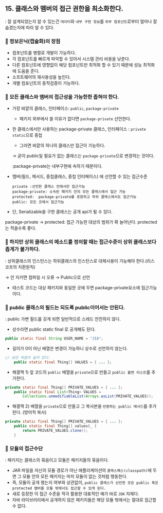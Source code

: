 ## 15. 클래스와 멤버의 접근 권한을 최소화한다.

: 잘 설계되었는지 알 수 있는건 `데이터`와 `내부 구현 정보`를 `외부 컴포넌트`로부터 얼마나 잘 숨겼는지에 따라 알 수 있다.

### 💎 정보은닉(캡슐화)의 장점

- 컴포넌트를 병렬로 개발이 가능하다.
- 각 컴포넌트를 빠르게 파악할 수 있어서 시스템 관리 비용을 낮춘다.
- 다른 컴포넌트에 영향없이 해당 컴포넌트만 최적화 할 수 있기 때문에 성능 최적화에 도움을 준다.
- 소프트웨어의 재사용성을 높인다.
- 개별 컴포넌트의 동작검증이 가능하다.

### 💎 모든 클래스와 멤버의 접근성을 가능한한 좁혀야 한다.

- 가장 바깥의 클래스, 인터페이스: `public`, `package-private`

    - 패키지 외부에서 쓸 이유가 없다면 `package-private` 선언한다.
- 한 클래스에서만 사용하는 package-private 클래스, 인터페이스 : `private static`으로 중첩

    - 그러면 바깥의 하나의 클래스만 접근이 가능하다.

  → 굳이 public일 필요가 없는 클래스는 `package-private`으로 변경하는 것이다.

  :package-private는 내부구현에 속하기 때문이다.

- 멤버(필드, 메서드, 중첩클래스, 중첩 인터페이스) 에 선언할 수 있는 접근수준

    ```
    private :선언한 클래스 안에서만 접근가능
    package-private: 소속된 패키지 안의 모든 클래스에서 접근 가능
    protected:  package-private를 포함하고 하위 클래스에서도 접근가능
    public: 모든 곳에서 접근가능
    ```

- 단, Serializable을 구한 클래스는 공개 api가 될 수 있다.


package-private → protected: 접근 가능한 대상의 범위가 확 늘어난다. protected는 적을수록 좋다.

### 💎 하지만 상위 클래스의 메소드를 정의할 때는 접근수준이 상위 클래스보다 좁게가 불가하다.

: 상위클래스의 인스턴스는 하위클래스의 인스턴스로 대체사용이 가능해야 한다.(리스코프의 치환원칙)

→ 안 지키면 컴파일 시 오류 → Public으로 선언

- 테스트 코드는 대상 패키지와 동일한 곳에 두면 package-private요소에 접근가능이다.

### 💎 public 클래스의 필드는 되도록 public이어서는 안된다.

: public 가변 필드를 갖게 되면 일반적으로 스레드 안전하지 않다.

- 상수라면 public static final 로 공개해도 된다.

```java
public static final String USER_NAME = "JIA";
```

- 길이가 0이 아닌 배열은 변경이 가능하니 상수로 선언하지 않는다.

```java
// 보안 허점이 숨어 있다. 
    public static final Thing[] VALUES = { ... };
```

- 해결책 1) 앞 코드의 `public` 배열을 `private`으로 만들고 `public 불변 리스트`를 추가한다.

```java
private static final Thing[] PRIVATE_VALUES = { ... };
    public static final List<Thing> VALUES = 
        Collections.unmodifiableList(Arrays.asList(PRIVATE_VALUES));
```

- 해결책 2) 배열을 `private`으로 만들고 그 복사본을 `반환하는 public 메서드`를 추가한다. (방어적 복사)

```java
private static final Thing[] PRIVATE_VALUES = { ... };
    public static final Thing[] values)_ {
        return PRIVATE_VALUES.clone();
    }
```

### 💎 모듈의 접근수단

: 패키지는 클래스의 묶음이고 모듈은 패키지들의 묶음이다.

- JAR 파일을 자신의 모듈 경로가 아닌 애플리케이션의 `클래스패스(classpath)`에 두면 그 모듈 안의 모든 패키지는 마치 모듈이 없는 것처럼 행동한다.
- 즉, 모듈이 공개 했는지 여부와 상관없이, `public 클래스가 선언한 모든 public 혹은 protected 멤버를 모듈 밖에서도 접근할 수 있게 된다.`
- 새로 등장한 이 접근 수준을 적극 활용한 대표적인 예가 바로 `JDK` 자체다.
- 자바 라이브러리에서 공개하지 않은 패키지들은 해당 모듈 밖에서는 절대로 접근할 수 없다.